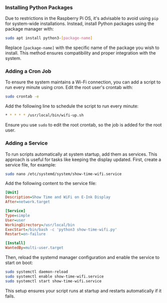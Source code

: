 ### Installing Python Packages

Due to restrictions in the Raspberry Pi OS, it's advisable to avoid using `pip` for system-wide installations. Instead, install Python packages using the package manager with:


```bash
sudo apt install python3-[package-name]
```


Replace `[package-name]` with the specific name of the package you wish to install. This method ensures compatibility and proper integration with the system.

### Adding a Cron Job

To ensure the system maintains a Wi-Fi connection, you can add a script to run every minute using cron. Edit the root user's crontab with:


```bash
sudo crontab -e
```


Add the following line to schedule the script to run every minute:


```bash
* * * * * /usr/local/bin/wifi-up.sh
```


Ensure you use `sudo` to edit the root crontab, so the job is added for the root user.

### Adding a Service

To run scripts automatically at system startup, add them as services. This approach is useful for tasks like keeping the display updated. First, create a service file, for example:


```bash
sudo nano /etc/systemd/system/show-time-wifi.service
```


Add the following content to the service file:


```ini
[Unit]
Description=Show Time and WiFi on E-Ink Display
After=network.target

[Service]
Type=simple
User=user
WorkingDirectory=/usr/local/bin
ExecStart=/bin/bash -c 'python3 show-time-wifi.py'
Restart=on-failure

[Install]
WantedBy=multi-user.target
```


Then, reload the systemd manager configuration and enable the service to start on boot:


```bash
sudo systemctl daemon-reload
sudo systemctl enable show-time-wifi.service
sudo systemctl start show-time-wifi.service
```


This setup ensures your script runs at startup and restarts automatically if it fails. 
